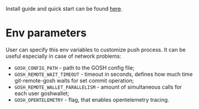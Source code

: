 Install guide and quick start can be found [here](https://docs.gosh.sh/working-with-gosh/git-remote-helper).

# Env parameters
User can specify this env variables to customize push process. It can be useful especially in case of network problems:

- `GOSH_CONFIG_PATH` - path to the GOSH config file;
- `GOSH_REMOTE_WAIT_TIMEOUT` - timeout in seconds, defines how much time git-remote-gosh waits for set commit operation;
- `GOSH_REMOTE_WALLET_PARALLELISM` - amount of simultaneous calls for each user goshwallet;
- `GOSH_OPENTELEMETRY` - flag, that enables opentelemetry tracing.

